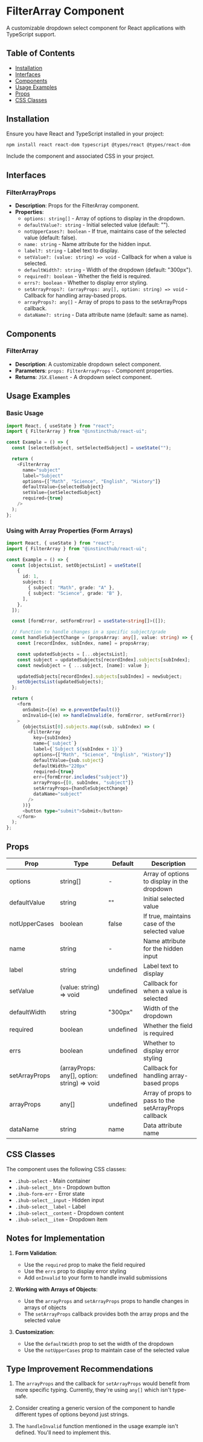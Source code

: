 # FilterArray Component

A customizable dropdown select component for React applications with TypeScript support.

## Table of Contents

- [Installation](#installation)
- [Interfaces](#interfaces)
- [Components](#components)
- [Usage Examples](#usage-examples)
- [Props](#props)
- [CSS Classes](#css-classes)

## Installation

Ensure you have React and TypeScript installed in your project:

```bash
npm install react react-dom typescript @types/react @types/react-dom
```

Include the component and associated CSS in your project.

## Interfaces

### FilterArrayProps

- **Description**: Props for the FilterArray component.
- **Properties**:
  - `options: string[]` - Array of options to display in the dropdown.
  - `defaultValue?: string` - Initial selected value (default: "").
  - `notUpperCases?: boolean` - If true, maintains case of the selected value (default: false).
  - `name: string` - Name attribute for the hidden input.
  - `label?: string` - Label text to display.
  - `setValue?: (value: string) => void` - Callback for when a value is selected.
  - `defaultWidth?: string` - Width of the dropdown (default: "300px").
  - `required?: boolean` - Whether the field is required.
  - `errs?: boolean` - Whether to display error styling.
  - `setArrayProps?: (arrayProps: any[], option: string) => void` - Callback for handling array-based props.
  - `arrayProps?: any[]` - Array of props to pass to the setArrayProps callback.
  - `dataName?: string` - Data attribute name (default: same as name).

## Components

### FilterArray

- **Description**: A customizable dropdown select component.
- **Parameters**: `props: FilterArrayProps` - Component properties.
- **Returns**: `JSX.Element` - A dropdown select component.

## Usage Examples

### Basic Usage

```typescript
import React, { useState } from "react";
import { FilterArray } from "@instincthub/react-ui";

const Example = () => {
  const [selectedSubject, setSelectedSubject] = useState("");

  return (
    <FilterArray
      name="subject"
      label="Subject"
      options={["Math", "Science", "English", "History"]}
      defaultValue={selectedSubject}
      setValue={setSelectedSubject}
      required={true}
    />
  );
};
```

### Using with Array Properties (Form Arrays)

```typescript
import React, { useState } from "react";
import { FilterArray } from "@instincthub/react-ui";

const Example = () => {
  const [objectsList, setObjectsList] = useState([
    {
      id: 1,
      subjects: [
        { subject: "Math", grade: "A" },
        { subject: "Science", grade: "B" },
      ],
    },
  ]);

  const [formError, setFormError] = useState<string[]>([]);

  // Function to handle changes in a specific subject/grade
  const handleSubjectChange = (propsArray: any[], value: string) => {
    const [recordIndex, subIndex, name] = propsArray;

    const updatedSubjects = [...objectsList];
    const subject = updatedSubjects[recordIndex].subjects[subIndex];
    const newSubject = { ...subject, [name]: value };

    updatedSubjects[recordIndex].subjects[subIndex] = newSubject;
    setObjectsList(updatedSubjects);
  };

  return (
    <form
      onSubmit={(e) => e.preventDefault()}
      onInvalid={(e) => handleInvalid(e, formError, setFormError)}
    >
      {objectsList[0].subjects.map((sub, subIndex) => (
        <FilterArray
          key={subIndex}
          name={`subject`}
          label={`Subject ${subIndex + 1}`}
          options={["Math", "Science", "English", "History"]}
          defaultValue={sub.subject}
          defaultWidth="220px"
          required={true}
          err={formError.includes("subject")}
          arrayProps={[0, subIndex, "subject"]}
          setArrayProps={handleSubjectChange}
          dataName="subject"
        />
      ))}
      <button type="submit">Submit</button>
    </form>
  );
};
```

## Props

| Prop          | Type                                        | Default   | Description                                          |
| ------------- | ------------------------------------------- | --------- | ---------------------------------------------------- |
| options       | string[]                                    | -         | Array of options to display in the dropdown          |
| defaultValue  | string                                      | ""        | Initial selected value                               |
| notUpperCases | boolean                                     | false     | If true, maintains case of the selected value        |
| name          | string                                      | -         | Name attribute for the hidden input                  |
| label         | string                                      | undefined | Label text to display                                |
| setValue      | (value: string) => void                     | undefined | Callback for when a value is selected                |
| defaultWidth  | string                                      | "300px"   | Width of the dropdown                                |
| required      | boolean                                     | undefined | Whether the field is required                        |
| errs          | boolean                                     | undefined | Whether to display error styling                     |
| setArrayProps | (arrayProps: any[], option: string) => void | undefined | Callback for handling array-based props              |
| arrayProps    | any[]                                       | undefined | Array of props to pass to the setArrayProps callback |
| dataName      | string                                      | name      | Data attribute name                                  |

## CSS Classes

The component uses the following CSS classes:

- `.ihub-select` - Main container
- `.ihub-select__btn` - Dropdown button
- `.ihub-form-err` - Error state
- `.ihub-select__input` - Hidden input
- `.ihub-select__label` - Label
- `.ihub-select__content` - Dropdown content
- `.ihub-select__item` - Dropdown item

## Notes for Implementation

1. **Form Validation**:

   - Use the `required` prop to make the field required
   - Use the `errs` prop to display error styling
   - Add `onInvalid` to your form to handle invalid submissions

2. **Working with Arrays of Objects**:

   - Use the `arrayProps` and `setArrayProps` props to handle changes in arrays of objects
   - The `setArrayProps` callback provides both the array props and the selected value

3. **Customization**:
   - Use the `defaultWidth` prop to set the width of the dropdown
   - Use the `notUpperCases` prop to maintain case of the selected value

## Type Improvement Recommendations

1. The `arrayProps` and the callback for `setArrayProps` would benefit from more specific typing. Currently, they're using `any[]` which isn't type-safe.

2. Consider creating a generic version of the component to handle different types of options beyond just strings.

3. The `handleInvalid` function mentioned in the usage example isn't defined. You'll need to implement this.
